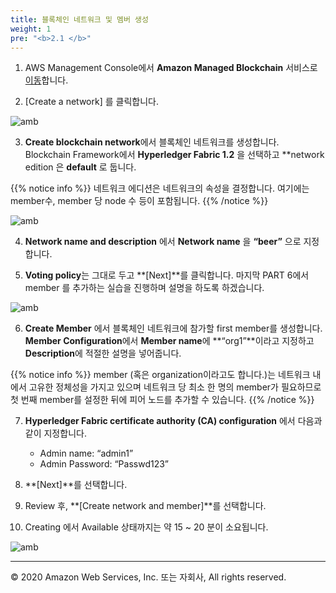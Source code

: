 ```yaml
---
title: 블록체인 네트워크 및 멤버 생성 
weight: 1
pre: "<b>2.1 </b>"
---
```


1. AWS Management Console에서 **Amazon Managed Blockchain** 서비스로 [이동](https://console.aws.amazon.com/managedblockchain/home?region=us-east-1#firstRun)합니다.

2. [Create a network] 를 클릭합니다.

![amb](/lab3/image/amb_1.png)

3. **Create blockchain network**에서 블록체인 네트워크를 생성합니다. Blockchain Framework에서 **Hyperledger Fabric 1.2** 을 선택하고 **network edition 은 **default** 로 둡니다.

{{% notice info %}}
네트워크 에디션은 네트워크의 속성을 결정합니다. 여기에는 member수, member 당 node 수 등이 포함됩니다.
{{% /notice %}}

![amb](/lab3/image/amb_2.png)

4. **Network name and description** 에서 **Network name** 을 **“beer”** 으로 지정합니다. 

5. **Voting policy**는 그대로 두고 **[Next]**를 클릭합니다. 마지막 PART 6에서 member 를 추가하는 실습을 진행하며 설명을 하도록 하겠습니다. 

![amb](/lab3/image/amb_3.png)

6. **Create Member** 에서 블록체인 네트워크에 참가할 first member를 생성합니다. **Member Configuration**에서 **Member name**에 **“org1”**이라고 지정하고 **Description**에 적절한 설명을 넣어줍니다.

{{% notice info %}}
member (혹은 organization이라고도 합니다.)는 네트워크 내에서 고유한 정체성을 가지고 있으며 네트워크 당 최소 한 명의 member가 필요하므로 첫 번째 member를 설정한 뒤에 피어 노드를 추가할 수 있습니다. 
{{% /notice %}}

7. **Hyperledger Fabric certificate authority (CA) configuration** 에서 다음과 같이 지정합니다. 
	- Admin name: “admin1”
  	- Admin Password: “Passwd123”

8. **[Next]**를 선택합니다. 

9. Review 후, **[Create network and member]**를 선택합니다. 

10. Creating 에서 Available 상태까지는 약 15 ~ 20 분이 소요됩니다. 

![amb](/lab3/image/amb_4.png)



 
---
© 2020 Amazon Web Services, Inc. 또는 자회사, All rights reserved.
